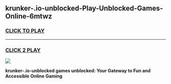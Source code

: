 
## krunker-.io-unblocked-Play-Unblocked-Games-Online-6mtwz
<h3>
<a href="https://premium76.site?title=krunker-.io-unblocked&ref=25A">CLICK TO PLAY</a></h3>
<hr>

<h3>
<a href="https://premium76.site?title=krunker-.io-unblocked&ref=25A">CLICK 2 PLAY</a>
  
</h3>

<a href="https://premium76.site?title=krunker-.io-unblocked&ref=25A"><img src="https://clearcache.store/games.png"></a>


**krunker-.io-unblocked games unblocked: Your Gateway to Fun and Accessible Online Gaming**
